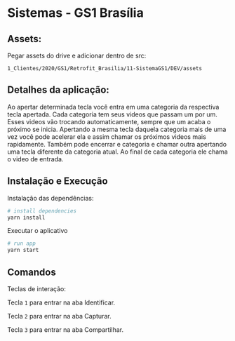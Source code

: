 # Sistemas - GS1 Brasília 

## Assets:

Pegar assets do drive e adicionar dentro de src:

```1_Clientes/2020/GS1/Retrofit_Brasilia/11-SistemaGS1/DEV/assets```

## Detalhes da aplicação:

Ao apertar determinada tecla você entra em uma categoria da respectiva tecla apertada. Cada categoria tem seus videos que
passam um por um. Esses videos vão trocando automaticamente, sempre que um acaba o próximo se inicia. Apertando a mesma tecla
daquela categoria mais de uma vez você pode acelerar ela e assim chamar os próximos videos mais rapidamente.
Também pode encerrar e categoria e chamar outra apertando uma tecla diferente da categoria atual.
Ao final de cada categoria ele chama o video de entrada.

## Instalação e Execução
Instalação das dependências:
```bash
# install dependencies
yarn install
```
Executar o aplicativo
```bash
# run app
yarn start
```

## Comandos

Teclas de interação:

Tecla ```1``` para entrar na aba Identificar.

Tecla ```2``` para entrar na aba Capturar.

Tecla ```3``` para entrar na aba Compartilhar.

